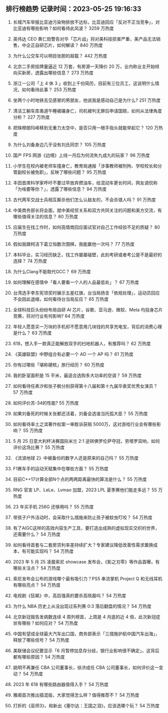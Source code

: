 
## 排行榜趋势 记录时间：2023-05-25 19:16:33
  
  1. 长城汽车举报比亚迪污染物排放不达标，比亚迪回应「反对不正当竞争」，对比亚迪有哪些影响？如何看待此风波？ 3259 万热度
    
  2. 英伟达 CEO 黄仁勋警告对华「芯片战」将对美科技损害严重，美产品无法销售，中企正自研芯片，如何解读？ 840 万热度
    
  3. 为什么公交车可以明目张胆的超载？ 442 万热度
    
  4. 北京二手房挂牌量逼近 12 万套，有房源一天降价 20 万，业内称业主开始倾向买新房，透露出哪些信息？ 273 万热度
    
  5. 浙江一公司「上 4 休 3 」收到上千份简历，目前有三位员工，这说明什么情况，如何看待此事？ 253 万热度
    
  6. 坐两个小时地铁去见感冒的男朋友，他说我是感动自己是为什么? 251 万热度
    
  7. 清洁工躺车库甬道午睡被碾身亡，司机被判无罪后申请国赔，如何从法律角度分析？ 227 万热度
    
  8. 把珠穆朗玛峰移到无重力太空中，是否只用一根手指头就能举起它？ 120 万热度
    
  9. 为什么刘备身边几乎没有刘氏同宗？ 105 万热度
    
  10. 国产 FPS 网游《边境》上线一月后为何流失九成九的玩家？ 96 万热度
    
  11. 小学生在校内被老师车撞身亡，教育局通报「涉事教师被刑拘、学校校长和分管副校长被免职」，反映了哪些问题？ 95 万热度
    
  12. 丰田首席科学家呼吁不要过早放弃燃油车，给混动车更长时间，网友调侃称「为啥要等你？」，透露了哪些信息？ 94 万热度
    
  13. 古代两军交战士兵相互厮杀他们怎么认敌友的，不会杀错人吗？ 91 万热度
    
  14. 中美商务部长将会面，就中美经贸关系和双方共同关注的问题和美方交流，有哪些值得关注的信息？ 80 万热度
    
  15. 应届生在找工作时，如何高情商回应面试官对自己工作经验不足的质疑？ 80 万热度
    
  16. 假如我跟柯洁下葛立恒数次围棋，我能赢他一次吗？ 77 万热度
    
  17. 本科毕业，实习经历缺乏，找工作屡屡碰壁，此刻考研或者考公是不是最好的选择？ 74 万热度
    
  18. 为什么Clang不能取代GCC？ 69 万热度
    
  19. 如何理解在感情中「看人要看一个人的人品最低处」？ 67 万热度
    
  20. 台湾选手李东宪领奖时展示五星红旗，台当局扬言「依规处理」，运动员回应不会因此退缩，如何看待台当局反应？ 65 万热度
    
  21. 全球科技巨头纷纷布局自研 AI 芯片，谷歌、亚马逊、微软、Meta 均投身芯片竞赛，将对行业有何影响? 64 万热度
    
  22. 年轻人愿意买一万块的手机却不愿意用几块钱的共享充电宝，背后的消费心理是什么？ 63 万热度
    
  23. 618，想入手一款真正能解放双手的扫地机器人，有推荐吗？ 62 万热度
    
  24. 《英雄联盟》中野组合有必要一个 AD 一个 AP 吗？ 61 万热度
    
  25. 你有过哪些「堪称硬核」旅行经历？ 60 万热度
    
  26. 我的卧室面积是 15 平米，最适合选购多大功率的空调？ 59 万热度
    
  27. 如何看待任素汐和张子枫分别获得第十八届和第十九届华表奖优秀女演员？ 57 万热度
    
  28. 如何评价苏-34的性能? 55 万热度
    
  29. 如果刘备死的时候关张都还活着，刘备会选谁当托孤大臣？ 55 万热度
    
  30. 如何看待率土之滨著作权案一审胜诉获赔 5000万，这对游戏行业会有哪些影响？ 55 万热度
    
  31. 5 月 25 日意大利杯决赛国际米兰 2:1 逆转佛罗伦萨夺冠，劳塔罗双响，如何评价这场比赛？ 55 万热度
    
  32. 《流浪地球 2》中被备份的数字人还是原来的自己吗？ 55 万热度
    
  33. F1赛车手的运动天赋集中在哪些方面？ 55 万热度
    
  34. 目前C++17计算全部N个点的两两距离最快的算法是什么？ 55 万热度
    
  35. RNG 官宣 LP、LeLe、Lvmao 加盟，2023 LPL 夏季赛他们能走多远？ 55 万热度
    
  36. 23 年买手机 256G 还够用吗？ 55 万热度
    
  37. 带孩子户外活动时，会采取什么措施来防止孩子被蚊虫叮咬？ 54 万热度
    
  38. 有了AIGC这样的高效内容生产工具，要打造出成熟的虚拟现实交织的世界，还需要什么？ 54 万热度
    
  39. 如何看待首套与二套房贷利率差持续扩大？专家建议降低改善性需求置换成本，有可能实现吗？ 54 万热度
    
  40. 2023 年 5 月 25 凌晨索尼 showcase 发布会，《影之刃零》等作品首曝，有哪些关注点？ 54 万热度
    
  41. 索尼发布会公布的游戏哪个最有吸引力？PS5 串流掌机 Project Q 和无线耳机有哪些亮点？ 54 万热度
    
  42. 电视剧《狂飙》中，高启强真的要杀高晓晨吗？ 54 万热度
    
  43. 为什么 NBA 历史上从没出现过系列赛 0:3 落后翻盘的情况？ 54 万热度
    
  44. 北京新冠报告发病数连续 4 周列榜首，上周是 4 月底的近 4 倍，此次新冠症状有哪些？如何应对？ 54 万热度
    
  45. 中国有望成全球最大汽车出口国，商务部表示「三措施护航中国汽车出海」，释放了哪些信号？ 54 万热度
    
  46. 美联储会议纪要显示「6 月暂停加息存分歧，银行业影响很不确定」，这背后都有哪些原因？ 54 万热度
    
  47. 姚明不再兼任 CBA 公司董事长，徐济成任 CBA 公司董事长，如何评价这一变动？ 54 万热度
    
  48. 2023 年 618 有哪些路由器值得入手？ 54 万热度
    
  49. 雅阁首次推出插混版，大家觉得怎么样？值得推荐不？ 54 万热度
    
  50. 打折的《巫师3》，和新出《塞尔达：王国之泪》，应该选哪个玩？ 54 万热度
    